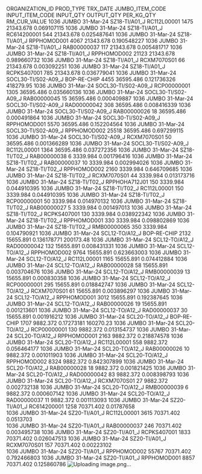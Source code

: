ORGANIZATION_ID	PROD_TYPE	TRX_DATE	JUMBO_ITEM_CODE	INPUT_ITEM_CODE	INPUT_QTY	OUTPUT_QTY	PER_KG_QTY	RM_CUR_VALUE
1036	JUMBO	31-Mar-24	SZ18-TI/A01_J	RC112L00001	1475	21343.678	0.069107115	
1036	JUMBO	31-Mar-24	SZ18-TI/A01_J	RC614200001	544	21343.678	0.025487641	
1036	JUMBO	31-Mar-24	SZ18-TI/A01_J	RPPHOMOD001	4067	21343.678	0.190548227	
1036	JUMBO	31-Mar-24	SZ18-TI/A01_J	RAB00000037	117	21343.678	0.005481717	
1036	JUMBO	31-Mar-24	SZ18-TI/A01_J	RPPHOMOD002	21123	21343.678	0.989660732	
1036	JUMBO	31-Mar-24	SZ18-TI/A01_J	RCXM7070S01	66	21343.678	0.003092251	
1036	JUMBO	31-Mar-24	SZ18-TI/A01_J	RCPKS407001	785	21343.678	0.036779041	
1036	JUMBO	31-Mar-24	SOCL30-TI/S02-A09_J	BOP-RE-CHIP	4455	36595.486	0.121736326	418279.95
1036	JUMBO	31-Mar-24	SOCL30-TI/S02-A09_J	RCP00000001	1305	36595.486	0.035660136	
1036	JUMBO	31-Mar-24	SOCL30-TI/S02-A09_J	RAB00000045	15	36595.486	0.000409887	
1036	JUMBO	31-Mar-24	SOCL30-TI/S02-A09_J	RAD00000042	308	36595.486	0.008416339	
1036	JUMBO	31-Mar-24	SOCL30-TI/S02-A09_J	RAB00000026	18	36595.486	0.000491864	
1036	JUMBO	31-Mar-24	SOCL30-TI/S02-A09_J	RPPHOMOD001	5570	36595.486	0.152204564	
1036	JUMBO	31-Mar-24	SOCL30-TI/S02-A09_J	RPPHOMOD002	25518	36595.486	0.697299115	
1036	JUMBO	31-Mar-24	SOCL30-TI/S02-A09_J	RCXM7070S01	50	36595.486	0.001366289	
1036	JUMBO	31-Mar-24	SOCL30-TI/S02-A09_J	RC112L00001	1364	36595.486	0.037272356	
1036	JUMBO	31-Mar-24	SZ18-TI/T02_J	RAB00000038	6	3339.984	0.001796416	
1036	JUMBO	31-Mar-24	SZ18-TI/T02_J	RAB00000037	10	3339.984	0.002994026	
1036	JUMBO	31-Mar-24	SZ18-TI/T02_J	RPPHOMOD002	2160	3339.984	0.646709685	
1036	JUMBO	31-Mar-24	SZ18-TI/T02_J	RCXM7070S01	44	3339.984	0.013173716	
1036	JUMBO	31-Mar-24	SZ18-TI/T02_J	RPPHOHA712J01	150	3339.984	0.044910395	
1036	JUMBO	31-Mar-24	SZ18-TI/T02_J	RC112L00001	150	3339.984	0.044910395	
1036	JUMBO	31-Mar-24	SZ18-TI/T02_J	RCP00000001	50	3339.984	0.014970132	
1036	JUMBO	31-Mar-24	SZ18-TI/T02_J	RAB00000027	5	3339.984	0.001497013	
1036	JUMBO	31-Mar-24	SZ18-TI/T02_J	RCPKS407001	130	3339.984	0.038922342	
1036	JUMBO	31-Mar-24	SZ18-TI/T02_J	RPPHOMOD001	330	3339.984	0.098802869	
1036	JUMBO	31-Mar-24	SZ18-TI/T02_J	RMB00000065	350	3339.984	0.104790921	
1036	JUMBO	31-Mar-24	SCL12-TO/A12_J	BOP-RE-CHIP	2132	15655.891	0.136178771	200173.48
1036	JUMBO	31-Mar-24	SCL12-TO/A12_J	RAD00000042	132	15655.891	0.008431331	
1036	JUMBO	31-Mar-24	SCL12-TO/A12_J	RPPHOMOD002	9764	15655.891	0.623663003	
1036	JUMBO	31-Mar-24	SCL12-TO/A12_J	RC112L00001	1165	15655.891	0.074412884	
1036	JUMBO	31-Mar-24	SCL12-TO/A12_J	RAB00000028	58	15655.891	0.003704676	
1036	JUMBO	31-Mar-24	SCL12-TO/A12_J	RMB00000039	13	15655.891	0.000830358	
1036	JUMBO	31-Mar-24	SCL12-TO/A12_J	RCP00000001	295	15655.891	0.018842747	
1036	JUMBO	31-Mar-24	SCL12-TO/A12_J	RCXM7070S01	61	15655.891	0.003896297	
1036	JUMBO	31-Mar-24	SCL12-TO/A12_J	RPPHOMOD001	3012	15655.891	0.192387645	
1036	JUMBO	31-Mar-24	SCL12-TO/A12_J	RAB00000026	19	15655.891	0.001213601	
1036	JUMBO	31-Mar-24	SCL12-TO/A12_J	RAD00000037	30	15655.891	0.001916212	
1036	JUMBO	31-Mar-24	SCL20-TO/A12_J	BOP-RE-CHIP	1707	9882.372	0.17273181	160270.23
1036	JUMBO	31-Mar-24	SCL20-TO/A12_J	RCP00000001	130	9882.372	0.013154737	
1036	JUMBO	31-Mar-24	SCL20-TO/A12_J	RPPHOMOD001	2163	9882.372	0.218874578	
1036	JUMBO	31-Mar-24	SCL20-TO/A12_J	RC112L00001	558	9882.372	0.056464177	
1036	JUMBO	31-Mar-24	SCL20-TO/A12_J	RAB00000026	10	9882.372	0.001011903	
1036	JUMBO	31-Mar-24	SCL20-TO/A12_J	RPPHOMOD002	8324	9882.372	0.842307899	
1036	JUMBO	31-Mar-24	SCL20-TO/A12_J	RAB00000028	18	9882.372	0.001821425	
1036	JUMBO	31-Mar-24	SCL20-TO/A12_J	RAD00000042	83	9882.372	0.008398793	
1036	JUMBO	31-Mar-24	SCL20-TO/A12_J	RCXM7070S01	27	9882.372	0.002732138	
1036	JUMBO	31-Mar-24	SCL20-TO/A12_J	RMB00000039	6	9882.372	0.000607142	
1036	JUMBO	31-Mar-24	SCL20-TO/A12_J	RAD00000037	11	9882.372	0.001113093	
1036	JUMBO	31-Mar-24	SZ20-TI/A01_J	RC614200001	1258	70371.402	0.01787658	
1036	JUMBO	31-Mar-24	SZ20-TI/A01_J	RC112L00001	3615	70371.402	0.0513703	
1036	JUMBO	31-Mar-24	SZ20-TI/A01_J	RAB00000037	246	70371.402	0.003495738	
1036	JUMBO	31-Mar-24	SZ20-TI/A01_J	RCPKS407001	1833	70371.402	0.026047513	
1036	JUMBO	31-Mar-24	SZ20-TI/A01_J	RCXM7070S01	157	70371.402	0.00223102	
1036	JUMBO	31-Mar-24	SZ20-TI/A01_J	RPPHOMOD002	55767	70371.402	0.792466803	
1036	JUMBO	31-Mar-24	SZ20-TI/A01_J	RPPHOMOD001	8857	70371.402	0.125860786	
![Uploading image.png…]()
